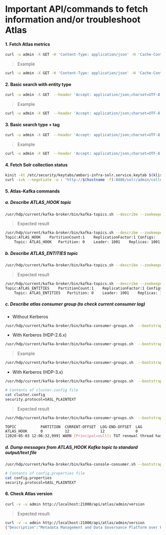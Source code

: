 # Important API/commands to fetch information and/or troubleshoot Atlas

#### 1. Fetch Atlas metrics
```bash
curl -u admin -X GET -H 'Content-Type: application/json' -H 'Cache-Control: no-cache' http://$(hostname -f):21000/api/atlas/admin/metrics
```

> Example
```bash
curl -u admin -X GET -H 'Content-Type: application/json' -H 'Cache-Control: no-cache' http://c1232-node3.coelab.cloudera.com:21000/api/atlas/admin/metrics
```

#### 2. Basic search with entity type
```bash
curl -u admin -X GET  --header 'Accept: application/json;charset=UTF-8' "http://$(hostname -f):21000/api/atlas/v2/search/basic?&typeName=<entity-type>" | python -m json.tool
```
> Example
```bash
curl -u admin -X GET  --header 'Accept: application/json;charset=UTF-8' "http://$(hostname -f):21000/api/atlas/v2/search/basic?&typeName=hive_table" | python -m json.tool
```

#### 3. Basic search type + tag
```bash
curl -u admin -X GET  --header 'Accept: application/json;charset=UTF-8' "http://$(hostname -f):21000/api/atlas/v2/search/basic?classification=<tag>&typeName=<entity-type>"
```

> Example
```bash
curl -u admin -X GET  --header 'Accept: application/json;charset=UTF-8' "http://$(hostname -f):21000/api/atlas/v2/search/basic?classification=NewTag&typeName=hive_column"
```

#### 4. Fetch Solr collection status
```bash
kinit -kt /etc/security/keytabs/ambari-infra-solr.service.keytab $(klist -kte /etc/security/keytabs/ambari-infra-solr.service.keytab | awk 'NR==4{print $4}')
curl -ivk --negotiate -u : "http://$(hostname -f):8886/solr/admin/collections?action=CLUSTERSTATUS&wt=json&indent=on"
```

#### 5. Atlas-Kafka commands
##### a. Describe ATLAS_HOOK topic
```bash
/usr/hdp/current/kafka-broker/bin/kafka-topics.sh --describe --zookeeper `hostname -f`:2181 --topic ATLAS_HOOK
```
> Expected result
```bash
/usr/hdp/current/kafka-broker/bin/kafka-topics.sh --describe --zookeeper `hostname -f`:2181 --topic ATLAS_HOOK
Topic:ATLAS_HOOK	PartitionCount:1	ReplicationFactor:1	Configs:
	Topic: ATLAS_HOOK	Partition: 0	Leader: 1001	Replicas: 1001	Isr: 1001
```
##### b. Describe ATLAS_ENTITIES topic
```bash
/usr/hdp/current/kafka-broker/bin/kafka-topics.sh --describe --zookeeper `hostname -f`:2181 --topic ATLAS_ENTITIES
```
> Expected result
```bash
/usr/hdp/current/kafka-broker/bin/kafka-topics.sh --describe --zookeeper `hostname -f`:2181 --topic ATLAS_ENTITIES
Topic:ATLAS_ENTITIES	PartitionCount:1	ReplicationFactor:1	Configs:
	Topic: ATLAS_ENTITIES	Partition: 0	Leader: 1001	Replicas: 1001	Isr: 1001
```
##### c. Describe _atlas_ consumer group (to check current consumer lag)
* Without Kerberos
```bash
/usr/hdp/current/kafka-broker/bin/kafka-consumer-groups.sh  --bootstrap-server `hostname -f`:6667 --describe --group atlas
```
* With Kerberos (HDP-2.6.x)
```bash
/usr/hdp/current/kafka-broker/bin/kafka-consumer-groups.sh  --bootstrap-server `hostname -f`:6667 --describe --group atlas --security-protocol <kafka-security-protocol>
```
> Example
```bash
/usr/hdp/current/kafka-broker/bin/kafka-consumer-groups.sh  --bootstrap-server `hostname -f`:6667 --describe --group atlas --security-protocol SASL_PLAINTEXT
```
* With Kerberos (HDP-3.x)
```bash
/usr/hdp/current/kafka-broker/bin/kafka-consumer-groups.sh  --bootstrap-server `hostname -f`:6667 --describe --group atlas --command-config cluster.config

# Contents of cluster.config file
cat cluster.config
security.protocol=SASL_PLAINTEXT
```
> Expected result
```bash
/usr/hdp/current/kafka-broker/bin/kafka-consumer-groups.sh  --bootstrap-server `hostname -f`:6667 --describe --group atlas --command-config cluster.config

TOPIC           PARTITION  CURRENT-OFFSET  LOG-END-OFFSET  LAG             CONSUMER-ID                                     HOST            CLIENT-ID
ATLAS_HOOK      0          12              12              0               consumer-1-367dc678-f9cd-4e8b-a0c7-0cc154a13b72 /172.25.36.16   consumer-1
[2020-05-03 12:06:32,999] WARN [Principal=null]: TGT renewal thread has been interrupted and will exit. (org.apache.kafka.common.security.kerberos.KerberosLogin)
```
##### d. Dump messages from ATLAS_HOOK Kafka topic to standard output/text file
```bash
/usr/hdp/current/kafka-broker/bin/kafka-console-consumer.sh --bootstrap-server `hostname -f`:6667 --topic ATLAS_HOOK --consumer.config config.properties --from-beginning > /tmp/atlas_hook_kafka_dump.txt

# Contents of config.properties file
cat config.properties
security.protocol=SASL_PLAINTEXT
```

#### 6. Check Atlas version
```bash
curl -v -u admin http://localhost:21000/api/atlas/admin/version
```
> Expected result:
```bash
curl -v -u admin http://localhost:21000/api/atlas/admin/version
{"Description":"Metadata Management and Data Governance Platform over Hadoop","Revision":"9b84b9688b91afe3fc58b1a16ecdaa0c190910fa","Version":"1.1.0.3.1.4.0-315","Name":"apache-atlas"}
```

